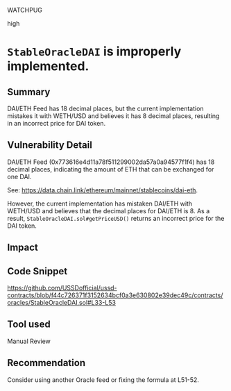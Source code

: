 WATCHPUG

high

# `StableOracleDAI` is improperly implemented.

## Summary

DAI/ETH Feed has 18 decimal places, but the current implementation mistakes it with WETH/USD and believes it has 8 decimal places, resulting in an incorrect price for DAI token.

## Vulnerability Detail

DAI/ETH Feed (0x773616e4d11a78f511299002da57a0a94577f1f4) has 18 decimal places, indicating the amount of ETH that can be exchanged for one DAI.

See: https://data.chain.link/ethereum/mainnet/stablecoins/dai-eth.

However, the current implementation has mistaken DAI/ETH with WETH/USD and believes that the decimal places for DAI/ETH is 8. As a result, `StableOracleDAI.sol#getPriceUSD()` returns an incorrect price for the DAI token.
## Impact

## Code Snippet

https://github.com/USSDofficial/ussd-contracts/blob/f44c726371f3152634bcf0a3e630802e39dec49c/contracts/oracles/StableOracleDAI.sol#L33-L53

## Tool used

Manual Review

## Recommendation

Consider using another Oracle feed or fixing the formula at L51-52.